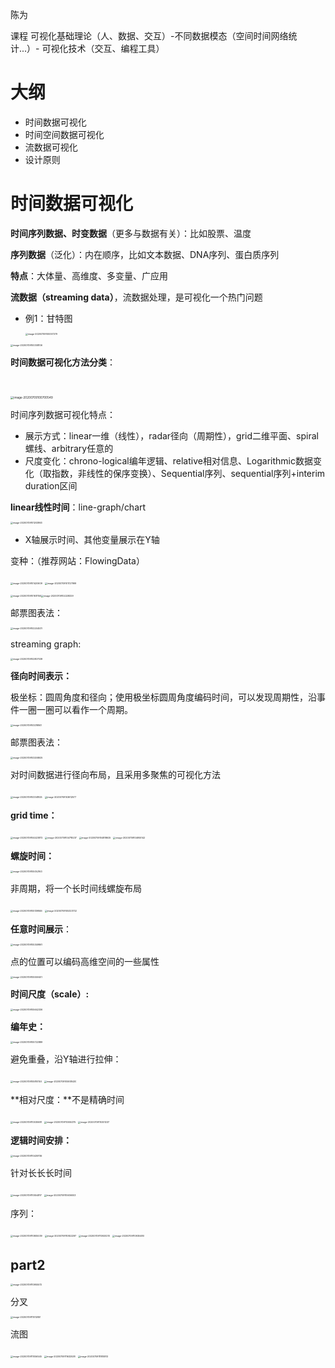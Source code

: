 陈为

课程 可视化基础理论（人、数据、交互）-不同数据模态（空间时间网络统计...）- 可视化技术（交互、编程工具）



# 大纲

* 时间数据可视化
* 时间空间数据可视化
* 流数据可视化
* 设计原则

# 时间数据可视化

**时间序列数据、时变数据**（更多与数据有关）：比如股票、温度

**序列数据**（泛化）：内在顺序，比如文本数据、DNA序列、蛋白质序列

**特点**：大体量、高维度、多变量、广应用

**流数据（streaming data）**，流数据处理，是可视化一个热门问题

* 例1：甘特图

  <img src="0709(上午)-时间数据可视化(陈为)/image-20200709100057379.png" alt="image-20200709100057379" style="zoom:25%;" />



<img src="0709(上午)-时间数据可视化(陈为)/image-20200709100308106.png" alt="image-20200709100308106" style="zoom:25%;" />



**时间数据可视化方法分类**：

​	

<img src="0709(上午)-时间数据可视化(陈为)/image-20200709100700549.png" alt="image-20200709100700549" style="zoom: 33%;" />

 时间序列数据可视化特点：

- 展示方式：linear一维（线性），radar径向（周期性），grid二维平面、spiral螺线、arbitrary任意的
- 尺度变化：chrono-logical编年逻辑、relative相对信息、Logarithmic数据变化（取指数，非线性的保序变换）、Sequential序列、sequential序列+interim duration区间



**linear线性时间**：line-graph/chart

<img src="0709(上午)-时间数据可视化(陈为)/image-20200709101203863.png" alt="image-20200709101203863" style="zoom:25%;" />

* X轴展示时间、其他变量展示在Y轴

变种：（推荐网站：FlowingData）

<img src="0709(上午)-时间数据可视化(陈为)/image-20200709101420609.png" alt="image-20200709101420609" style="zoom:25%;" />

<img src="0709(上午)-时间数据可视化(陈为)/image-20200709101727999.png" alt="image-20200709101727999" style="zoom:25%;" />



<img src="0709(上午)-时间数据可视化(陈为)/image-20200709101931150.png" alt="image-20200709101931150" style="zoom:25%;" /><img src="0709(上午)-时间数据可视化(陈为)/image-20200709102228329.png" alt="image-20200709102228329" style="zoom:25%;" />

邮票图表法：

<img src="0709(上午)-时间数据可视化(陈为)/image-20200709102244531.png" alt="image-20200709102244531" style="zoom:25%;" />

streaming graph: 

<img src="0709(上午)-时间数据可视化(陈为)/image-20200709102807039.png" alt="image-20200709102807039" style="zoom:25%;" />

**径向时间表示：**

极坐标：圆周角度和径向；使用极坐标圆周角度编码时间，可以发现周期性，沿事件一圈一圈可以看作一个周期。

<img src="0709(上午)-时间数据可视化(陈为)/image-20200709103218841.png" alt="image-20200709103218841" style="zoom:25%;" />



邮票图表法：

<img src="0709(上午)-时间数据可视化(陈为)/image-20200709103258925.png" alt="image-20200709103258925" style="zoom:25%;" />



对时间数据进行径向布局，且采用多聚焦的可视化方法

<img src="0709(上午)-时间数据可视化(陈为)/image-20200709103341825.png" alt="image-20200709103341825" style="zoom:25%;" />



<img src="0709(上午)-时间数据可视化(陈为)/image-20200709103612577.png" alt="image-20200709103612577" style="zoom:25%;" />

**grid time：**

<img src="0709(上午)-时间数据可视化(陈为)/image-20200709104423872.png" alt="image-20200709104423872" style="zoom:25%;" />



<img src="0709(上午)-时间数据可视化(陈为)/image-20200709104718237.png" alt="image-20200709104718237" style="zoom:25%;" />



<img src="0709(上午)-时间数据可视化(陈为)/image-20200709104818625.png" alt="image-20200709104818625" style="zoom:25%;" />



<img src="0709(上午)-时间数据可视化(陈为)/image-20200709104955142.png" alt="image-20200709104955142" style="zoom: 25%;" />

**螺旋时间：**

<img src="0709(上午)-时间数据可视化(陈为)/image-20200709105052163.png" alt="image-20200709105052163" style="zoom:25%;" />

非周期，将一个长时间线螺旋布局

<img src="0709(上午)-时间数据可视化(陈为)/image-20200709105139846.png" alt="image-20200709105139846" style="zoom:25%;" />



<img src="0709(上午)-时间数据可视化(陈为)/image-20200709105323732.png" alt="image-20200709105323732" style="zoom:25%;" />



**任意时间展示**：

<img src="0709(上午)-时间数据可视化(陈为)/image-20200709105349861.png" alt="image-20200709105349861" style="zoom:25%;" />



点的位置可以编码高维空间的一些属性

<img src="0709(上午)-时间数据可视化(陈为)/image-20200709105559401.png" alt="image-20200709105559401" style="zoom:25%;" />



**时间尺度（scale）:**

<img src="0709(上午)-时间数据可视化(陈为)/image-20200709105642336.png" alt="image-20200709105642336" style="zoom:25%;" />

**编年史：**

<img src="0709(上午)-时间数据可视化(陈为)/image-20200709105722889.png" alt="image-20200709105722889" style="zoom:25%;" />

避免重叠，沿Y轴进行拉伸：

<img src="0709(上午)-时间数据可视化(陈为)/image-20200709105810150.png" alt="image-20200709105810150" style="zoom:25%;" />



<img src="0709(上午)-时间数据可视化(陈为)/image-20200709105938430.png" alt="image-20200709105938430" style="zoom:25%;" />

**相对尺度：**不是精确时间

<img src="0709(上午)-时间数据可视化(陈为)/image-20200709110030681.png" alt="image-20200709110030681" style="zoom:25%;" />



<img src="0709(上午)-时间数据可视化(陈为)/image-20200709110055375.png" alt="image-20200709110055375" style="zoom:25%;" />



<img src="0709(上午)-时间数据可视化(陈为)/image-20200709110301237.png" alt="image-20200709110301237" style="zoom:25%;" />

**逻辑时间安排：**

<img src="0709(上午)-时间数据可视化(陈为)/image-20200709110439736.png" alt="image-20200709110439736" style="zoom:25%;" />

针对长长长时间

<img src="0709(上午)-时间数据可视化(陈为)/image-20200709110554817.png" alt="image-20200709110554817" style="zoom:25%;" />



<img src="0709(上午)-时间数据可视化(陈为)/image-20200709110636003.png" alt="image-20200709110636003" style="zoom:25%;" />

序列：

<img src="0709(上午)-时间数据可视化(陈为)/image-20200709110805039.png" alt="image-20200709110805039" style="zoom:25%;" />



<img src="0709(上午)-时间数据可视化(陈为)/image-20200709110822297.png" alt="image-20200709110822297" style="zoom:25%;" />



<img src="0709(上午)-时间数据可视化(陈为)/image-20200709110920210.png" alt="image-20200709110920210" style="zoom:25%;" />



<img src="0709(上午)-时间数据可视化(陈为)/image-20200709110930480.png" alt="image-20200709110930480" style="zoom:25%;" />



## part2 

<img src="0709(上午)-时间数据可视化(陈为)/image-20200709110955572.png" alt="image-20200709110955572" style="zoom:25%;" />

分叉

<img src="0709(上午)-时间数据可视化(陈为)/image-20200709111012851.png" alt="image-20200709111012851" style="zoom:25%;" />



流图

<img src="0709(上午)-时间数据可视化(陈为)/image-20200709111056545.png" alt="image-20200709111056545" style="zoom:25%;" />



<img src="0709(上午)-时间数据可视化(陈为)/image-20200709111632538.png" alt="image-20200709111632538" style="zoom:25%;" />



<img src="0709(上午)-时间数据可视化(陈为)/image-20200709111810813.png" alt="image-20200709111810813" style="zoom:25%;" />



